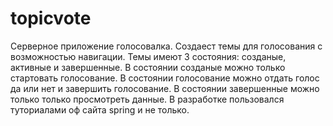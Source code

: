 # topicvote
Серверное приложение голосовалка.
Создаест темы для голосования с возможностью навигации.
Темы имеют 3 состояния: созданые, активные и завершенные.
В состоянии созданые можно только стартовать голосование.
В состоянии голосование можно отдать голос да или нет и завершить голосование.
В состоянии завершенные можно только только просмотреть данные.
В разработке пользовался туториалами оф сайта spring и не только. 
